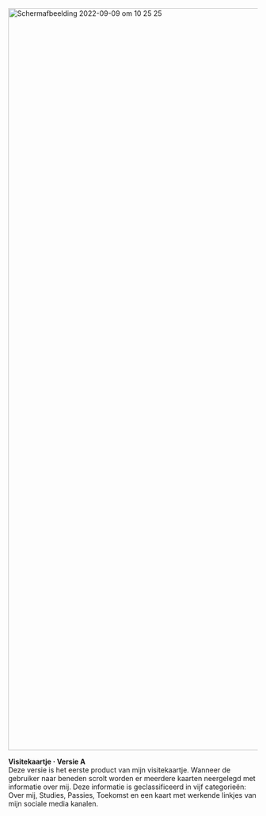 <img width="1499" alt="Schermafbeelding 2022-09-09 om 10 25 25" src="https://user-images.githubusercontent.com/89298385/189306419-e4303145-92a1-44ae-b5c9-401455d181be.png">

**Visitekaartje · Versie A**<br>
Deze versie is het eerste product van mijn visitekaartje. Wanneer de gebruiker naar beneden scrolt worden er meerdere kaarten neergelegd met informatie over mij. Deze informatie is geclassificeerd in vijf categorieën: Over mij, Studies, Passies, Toekomst en een kaart met werkende linkjes van mijn sociale media kanalen.

